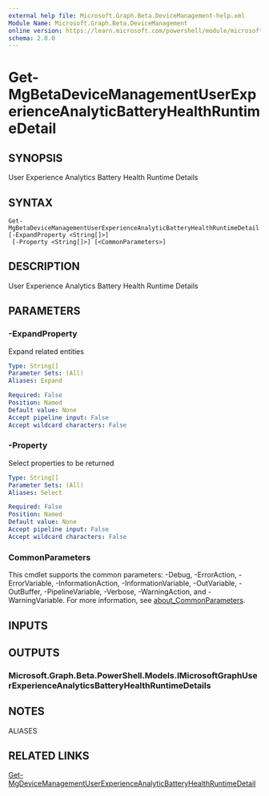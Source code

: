 ```yaml
---
external help file: Microsoft.Graph.Beta.DeviceManagement-help.xml
Module Name: Microsoft.Graph.Beta.DeviceManagement
online version: https://learn.microsoft.com/powershell/module/microsoft.graph.beta.devicemanagement/get-mgbetadevicemanagementuserexperienceanalyticbatteryhealthruntimedetail
schema: 2.0.0
---
```


# Get-MgBetaDeviceManagementUserExperienceAnalyticBatteryHealthRuntimeDetail

## SYNOPSIS
User Experience Analytics Battery Health Runtime Details

## SYNTAX

```
Get-MgBetaDeviceManagementUserExperienceAnalyticBatteryHealthRuntimeDetail [-ExpandProperty <String[]>]
 [-Property <String[]>] [<CommonParameters>]
```

## DESCRIPTION
User Experience Analytics Battery Health Runtime Details

## PARAMETERS

### -ExpandProperty
Expand related entities

```yaml
Type: String[]
Parameter Sets: (All)
Aliases: Expand

Required: False
Position: Named
Default value: None
Accept pipeline input: False
Accept wildcard characters: False
```

### -Property
Select properties to be returned

```yaml
Type: String[]
Parameter Sets: (All)
Aliases: Select

Required: False
Position: Named
Default value: None
Accept pipeline input: False
Accept wildcard characters: False
```

### CommonParameters
This cmdlet supports the common parameters: -Debug, -ErrorAction, -ErrorVariable, -InformationAction, -InformationVariable, -OutVariable, -OutBuffer, -PipelineVariable, -Verbose, -WarningAction, and -WarningVariable. For more information, see [about_CommonParameters](http://go.microsoft.com/fwlink/?LinkID=113216).

## INPUTS

## OUTPUTS

### Microsoft.Graph.Beta.PowerShell.Models.IMicrosoftGraphUserExperienceAnalyticsBatteryHealthRuntimeDetails
## NOTES

ALIASES

## RELATED LINKS
[Get-MgDeviceManagementUserExperienceAnalyticBatteryHealthRuntimeDetail](/powershell/module/Microsoft.Graph.DeviceManagement/Get-MgDeviceManagementUserExperienceAnalyticBatteryHealthRuntimeDetail?view=graph-powershell-v1.0)

